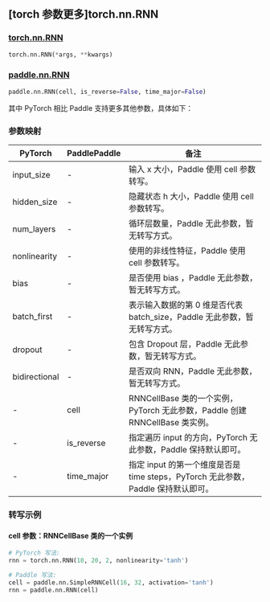 ## [torch 参数更多]torch.nn.RNN

### [torch.nn.RNN](https://pytorch.org/docs/1.13/generated/torch.nn.RNN.html#torch.nn.RNN)

```python
torch.nn.RNN(*args, **kwargs)
```

### [paddle.nn.RNN](https://www.paddlepaddle.org.cn/documentation/docs/zh/api/paddle/nn/RNN_cn.html)

```python
paddle.nn.RNN(cell, is_reverse=False, time_major=False)
```

其中 PyTorch 相比 Paddle 支持更多其他参数，具体如下：

### 参数映射

| PyTorch       | PaddlePaddle | 备注                                                                              |
| ------------- | ------------ | --------------------------------------------------------------------------------- |
| input_size    | -            | 输入 x 大小，Paddle 使用 cell 参数转写。                                          |
| hidden_size   | -            | 隐藏状态 h 大小，Paddle 使用 cell 参数转写。                                      |
| num_layers    | -            | 循环层数量，Paddle 无此参数，暂无转写方式。                                       |
| nonlinearity  | -            | 使用的非线性特征，Paddle 使用 cell 参数转写。                                     |
| bias          | -            | 是否使用 bias ，Paddle 无此参数，暂无转写方式。                                   |
| batch_first   | -            | 表示输入数据的第 0 维是否代表 batch_size，Paddle 无此参数，暂无转写方式。         |
| dropout       | -            | 包含 Dropout 层，Paddle 无此参数，暂无转写方式。                                  |
| bidirectional | -            | 是否双向 RNN，Paddle 无此参数，暂无转写方式。                                     |
| -             | cell         | RNNCellBase 类的一个实例，PyTorch 无此参数，Paddle 创建 RNNCellBase 类实例。      |
| -             | is_reverse   | 指定遍历 input 的方向，PyTorch 无此参数，Paddle 保持默认即可。                    |
| -             | time_major   | 指定 input 的第一个维度是否是 time steps，PyTorch 无此参数，Paddle 保持默认即可。 |

### 转写示例

#### cell 参数：RNNCellBase 类的一个实例

```python
# PyTorch 写法:
rnn = torch.nn.RNN(10, 20, 2, nonlinearity='tanh')

# Paddle 写法:
cell = paddle.nn.SimpleRNNCell(16, 32, activation='tanh')
rnn = paddle.nn.RNN(cell)
```
